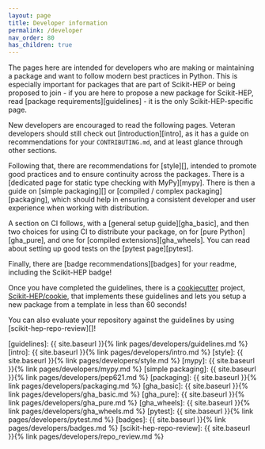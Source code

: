 ```yaml
---
layout: page
title: Developer information
permalink: /developer
nav_order: 80
has_children: true
---
```


The pages here are intended for developers who are making or maintaining a
package and want to follow modern best practices in Python. This is especially
important for packages that are part of Scikit-HEP or being proposed to join -
if you are here to propose a new package for Scikit-HEP, read [package
requirements][guidelines] - it is the only Scikit-HEP-specific page.

New developers are encouraged to read the following pages. Veteran developers
should still check out [introduction][intro], as it has a guide on
recommendations for your `CONTRIBUTING.md`, and at least glance through other
sections.

Following that, there are recommendations for [style][], intended to promote
good practices and to ensure continuity across the packages. There is a
[dedicated page for static type checking with MyPy][mypy]. There is then a guide on
[simple packaging][] or [compiled / complex packaging][packaging], which should help
in ensuring a consistent developer and user experience when working with distribution.

A section on CI follows, with a [general setup guide][gha_basic], and then two
choices for using CI to distribute your package, on for [pure
Python][gha_pure], and one for [compiled extensions][gha_wheels]. You can read
about setting up good tests on the [pytest page][pytest].

Finally, there are [badge recommendations][badges] for your readme, including the Scikit-HEP badge!

Once you have completed the guidelines, there is a [cookiecutter][] project, [Scikit-HEP/cookie][], that implements these guidelines and lets you setup a new package from a template in less than 60 seconds!

You can also evaluate your repository against the guidelines by using [scikit-hep-repo-review][]!

[guidelines]: {{ site.baseurl }}{% link pages/developers/guidelines.md %}
[intro]: {{ site.baseurl }}{% link pages/developers/intro.md %}
[style]: {{ site.baseurl }}{% link pages/developers/style.md %}
[mypy]: {{ site.baseurl }}{% link pages/developers/mypy.md %}
[simple packaging]: {{ site.baseurl }}{% link pages/developers/pep621.md %}
[packaging]: {{ site.baseurl }}{% link pages/developers/packaging.md %}
[gha_basic]: {{ site.baseurl }}{% link pages/developers/gha_basic.md %}
[gha_pure]: {{ site.baseurl }}{% link pages/developers/gha_pure.md %}
[gha_wheels]: {{ site.baseurl }}{% link pages/developers/gha_wheels.md %}
[pytest]: {{ site.baseurl }}{% link pages/developers/pytest.md %}
[badges]: {{ site.baseurl }}{% link pages/developers/badges.md %}
[scikit-hep-repo-review]: {{ site.baseurl }}{% link pages/developers/repo_review.md %}

[cookiecutter]: https://cookiecutter.readthedocs.io
[scikit-hep/cookie]: https://github.com/scikit-hep/cookie
